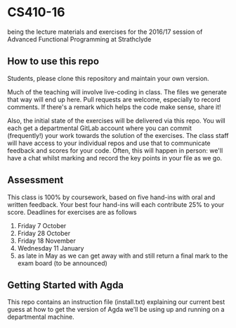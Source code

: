 # CS410-16
being the lecture materials and exercises for the 2016/17 session of Advanced Functional Programming at Strathclyde

## How to use this repo

Students, please clone this repository and maintain your own version.

Much of the teaching will involve live-coding in class. The files we generate that way will end up here. Pull requests are welcome, especially to record comments. If there's a remark which helps the code make sense, share it!

Also, the initial state of the exercises will be delivered via this repo. You will each get a departmental GitLab account where you can commit (frequently!) your work towards the solution of the exercises. The class staff will have access to your individual repos and use that to communicate feedback and scores for your code. Often, this will happen in person: we'll have a chat whilst marking and record the key points in your file as we go.

## Assessment

This class is 100% by coursework, based on five hand-ins with oral and written feedback. Your best four hand-ins will each contribute 25% to your score. Deadlines for exercises are as follows

  1. Friday     7 October
  2. Friday    28 October
  3. Friday    18 November
  4. Wednesday 11 January
  5. as late in May as we can get away with and still return a final mark to the exam board (to be announced)

## Getting Started with Agda

This repo contains an instruction file (install.txt) explaining our current best guess at how to get the version of Agda we'll be using up and running on a departmental machine.
